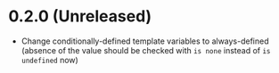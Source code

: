 # 0.2.0 (Unreleased)

- Change conditionally-defined template variables to always-defined (absence of
  the value should be checked with `is none` instead of `is undefined` now)
